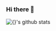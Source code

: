 ### Hi there 👋

<!--
**gwangwoo/gwangwoo** is a ✨ _special_ ✨ repository because its `README.md` (this file) appears on your GitHub profile.

Here are some ideas to get you started:

- 🔭 I’m currently working on ...
- 🌱 I’m currently learning ...
- 👯 I’m looking to collaborate on ...
- 🤔 I’m looking for help with ...
- 💬 Ask me about ...
- 📫 How to reach me: ...
- 😄 Pronouns: ...
- ⚡ Fun fact: ...
-->

![{}'s github stats](https://github-readme-stats.vercel.app/api?username={gwangwoo}&show_icons=true&title_color=f7f307&icon_color=02b062&text_color=ffffff&bg_color=180175)
